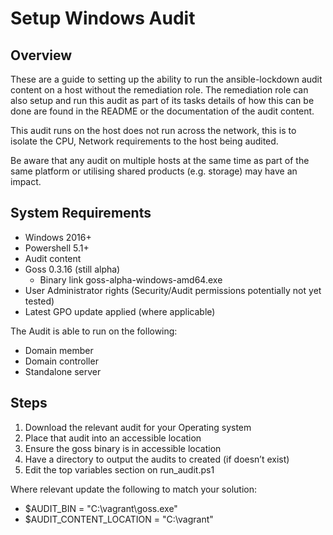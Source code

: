 # Setup Windows Audit

## Overview

These are a guide to setting up the ability to run the ansible-lockdown audit content on a host without the remediation role.
The remediation role can also setup and run this audit as part of its tasks details of how this can be done are found in the README or the documentation of the audit content.

This audit runs on the host does not run across the network, this is to isolate the CPU, Network requirements to the host being audited.

Be aware that any audit on multiple hosts at the same time as part of the same platform or utilising shared products (e.g. storage) may have an impact.

## System Requirements

- Windows 2016+
- Powershell 5.1+
- Audit content
- Goss 0.3.16 (still alpha)
  - Binary link goss-alpha-windows-amd64.exe
- User Administrator rights (Security/Audit permissions potentially not yet tested)
- Latest GPO update applied (where applicable)

The Audit is able to run on the following:

- Domain member
- Domain controller
- Standalone server

## Steps

1. Download the relevant audit for your Operating system
2. Place that audit into an accessible location
3. Ensure the goss binary is in accessible location
4. Have a directory to output the audits to created (if doesn’t exist)
5. Edit the top variables section on run_audit.ps1

Where relevant update the following to match your solution:

- $AUDIT_BIN = "C:\vagrant\goss.exe"
- $AUDIT_CONTENT_LOCATION = "C:\vagrant"
